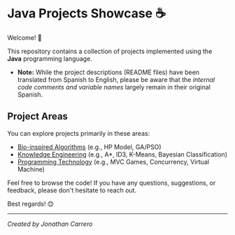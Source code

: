 # Java Projects Showcase ☕

Welcome! 👋

This repository contains a collection of projects implemented using the **Java** programming language.

*   **Note:** While the project descriptions (README files) have been translated from Spanish to English, please be aware that the *internal code comments and variable names* largely remain in their original Spanish.

## Project Areas

You can explore projects primarily in these areas:

*   [Bio-inspired Algorithms](./Algoritmos%20bioinspirados/) (e.g., HP Model, GA/PSO)
*   [Knowledge Engineering](./Ingeniería%20del%20Conocimiento/) (e.g., A*, ID3, K-Means, Bayesian Classification)
*   [Programming Technology](./Tecnología%20de%20la%20Programación/) (e.g., MVC Games, Concurrency, Virtual Machine)

Feel free to browse the code! If you have any questions, suggestions, or feedback, please don't hesitate to reach out.

Best regards! 😊

---
*Created by Jonathan Carrero*
